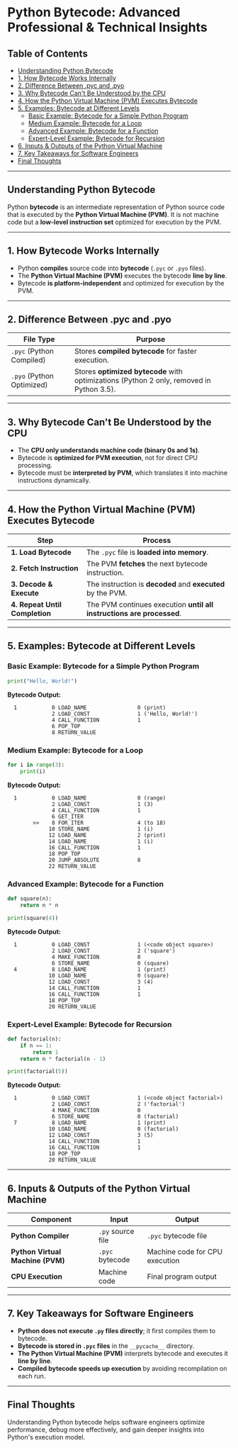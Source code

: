 # Python Bytecode: Advanced Professional & Technical Insights

## **Table of Contents**
- [Understanding Python Bytecode](#understanding-python-bytecode)
- [1. How Bytecode Works Internally](#1-how-bytecode-works-internally)
- [2. Difference Between .pyc and .pyo](#2-difference-between-pyc-and-pyo)
- [3. Why Bytecode Can't Be Understood by the CPU](#3-why-bytecode-cant-be-understood-by-the-cpu)
- [4. How the Python Virtual Machine (PVM) Executes Bytecode](#4-how-the-python-virtual-machine-pvm-executes-bytecode)
- [5. Examples: Bytecode at Different Levels](#5-examples-bytecode-at-different-levels)
  - [Basic Example: Bytecode for a Simple Python Program](#basic-example-bytecode-for-a-simple-python-program)
  - [Medium Example: Bytecode for a Loop](#medium-example-bytecode-for-a-loop)
  - [Advanced Example: Bytecode for a Function](#advanced-example-bytecode-for-a-function)
  - [Expert-Level Example: Bytecode for Recursion](#expert-level-example-bytecode-for-recursion)
- [6. Inputs & Outputs of the Python Virtual Machine](#6-inputs--outputs-of-the-python-virtual-machine)
- [7. Key Takeaways for Software Engineers](#7-key-takeaways-for-software-engineers)
- [Final Thoughts](#final-thoughts)

---

## **Understanding Python Bytecode**
Python **bytecode** is an intermediate representation of Python source code that is executed by the **Python Virtual Machine (PVM)**. It is not machine code but a **low-level instruction set** optimized for execution by the PVM.

---

## **1. How Bytecode Works Internally**
- Python **compiles** source code into **bytecode** (`.pyc` or `.pyo` files).
- The **Python Virtual Machine (PVM)** executes the bytecode **line by line**.
- Bytecode **is platform-independent** and optimized for execution by the PVM.

---

## **2. Difference Between .pyc and .pyo**
| **File Type**  | **Purpose** |
|---------------|------------|
| `.pyc` (Python Compiled) | Stores **compiled bytecode** for faster execution. |
| `.pyo` (Python Optimized) | Stores **optimized bytecode** with optimizations (Python 2 only, removed in Python 3.5). |

---

## **3. Why Bytecode Can't Be Understood by the CPU**
- The **CPU only understands machine code (binary 0s and 1s)**.
- Bytecode is **optimized for PVM execution**, not for direct CPU processing.
- Bytecode must be **interpreted by PVM**, which translates it into machine instructions dynamically.

---

## **4. How the Python Virtual Machine (PVM) Executes Bytecode**
| **Step** | **Process** |
|----------|------------|
| **1. Load Bytecode** | The `.pyc` file is **loaded into memory**. |
| **2. Fetch Instruction** | The PVM **fetches** the next bytecode instruction. |
| **3. Decode & Execute** | The instruction is **decoded** and **executed** by the PVM. |
| **4. Repeat Until Completion** | The PVM continues execution **until all instructions are processed**. |

---

## **5. Examples: Bytecode at Different Levels**

### **Basic Example: Bytecode for a Simple Python Program**
```python
print("Hello, World!")
```
**Bytecode Output:**
```plaintext
  1           0 LOAD_NAME                0 (print)
              2 LOAD_CONST               1 ('Hello, World!')
              4 CALL_FUNCTION            1
              6 POP_TOP
              8 RETURN_VALUE
```

### **Medium Example: Bytecode for a Loop**
```python
for i in range(3):
    print(i)
```
**Bytecode Output:**
```plaintext
  1           0 LOAD_NAME                0 (range)
              2 LOAD_CONST               1 (3)
              4 CALL_FUNCTION            1
              6 GET_ITER
        >>    8 FOR_ITER                 4 (to 18)
             10 STORE_NAME               1 (i)
             12 LOAD_NAME                2 (print)
             14 LOAD_NAME                1 (i)
             16 CALL_FUNCTION            1
             18 POP_TOP
             20 JUMP_ABSOLUTE            8
             22 RETURN_VALUE
```

### **Advanced Example: Bytecode for a Function**
```python
def square(n):
    return n * n

print(square(4))
```
**Bytecode Output:**
```plaintext
  1           0 LOAD_CONST               1 (<code object square>)
              2 LOAD_CONST               2 ('square')
              4 MAKE_FUNCTION            0
              6 STORE_NAME               0 (square)
  4           8 LOAD_NAME                1 (print)
             10 LOAD_NAME                0 (square)
             12 LOAD_CONST               3 (4)
             14 CALL_FUNCTION            1
             16 CALL_FUNCTION            1
             18 POP_TOP
             20 RETURN_VALUE
```

### **Expert-Level Example: Bytecode for Recursion**
```python
def factorial(n):
    if n == 1:
        return 1
    return n * factorial(n - 1)

print(factorial(5))
```
**Bytecode Output:**
```plaintext
  1           0 LOAD_CONST               1 (<code object factorial>)
              2 LOAD_CONST               2 ('factorial')
              4 MAKE_FUNCTION            0
              6 STORE_NAME               0 (factorial)
  7           8 LOAD_NAME                1 (print)
             10 LOAD_NAME                0 (factorial)
             12 LOAD_CONST               3 (5)
             14 CALL_FUNCTION            1
             16 CALL_FUNCTION            1
             18 POP_TOP
             20 RETURN_VALUE
```

---

## **6. Inputs & Outputs of the Python Virtual Machine**
| **Component** | **Input** | **Output** |
|--------------|---------|---------|
| **Python Compiler** | `.py` source file | `.pyc` bytecode file |
| **Python Virtual Machine (PVM)** | `.pyc` bytecode | Machine code for CPU execution |
| **CPU Execution** | Machine code | Final program output |

---

## **7. Key Takeaways for Software Engineers**
- **Python does not execute `.py` files directly**; it first compiles them to bytecode.
- **Bytecode is stored in `.pyc` files** in the `__pycache__` directory.
- **The Python Virtual Machine (PVM)** interprets bytecode and executes it **line by line**.
- **Compiled bytecode speeds up execution** by avoiding recompilation on each run.

---

## **Final Thoughts**
Understanding Python bytecode helps software engineers optimize performance, debug more effectively, and gain deeper insights into Python's execution model.
